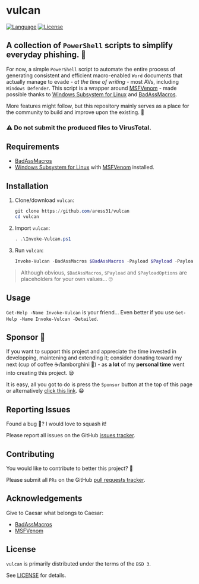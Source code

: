 # vulcan

[![Language](https://img.shields.io/badge/Lang-PowerShell-blue.svg)](https://docs.microsoft.com/en-gb/powershell/)
[![License](https://img.shields.io/badge/License-BSD%203-red.svg)](https://opensource.org/licenses/BSD-3-Clause)

## A collection of `PowerShell` scripts to simplify everyday phishing. 🎣

For now, a simple `PowerShell` script to automate the entire process of generating consistent and efficient macro-enabled `Word` documents that actually manage to evade - *at the time of writing* - most AVs, including `Windows Defender`. This script is a wrapper around [MSFVenom](https://www.offensive-security.com/metasploit-unleashed/msfvenom/) - made possible thanks to [Windows Subsystem for Linux](https://docs.microsoft.com/en-us/windows/wsl/install) and [BadAssMacros](https://github.com/Inf0secRabbit/BadAssMacros).

More features might follow, but this repository mainly serves as a place for the community to build and improve upon the existing. 🐺

### ⚠️ Do not submit the produced files to VirusTotal.

## Requirements

- [BadAssMacros](https://github.com/Inf0secRabbit/BadAssMacros)
- [Windows Subsystem for Linux](https://docs.microsoft.com/en-us/windows/wsl/install) with [MSFVenom](https://www.offensive-security.com/metasploit-unleashed/msfvenom/) installed.

## Installation

1. Clone/download `vulcan`:

    ```powershell
    git clone https://github.com/aress31/vulcan
    cd vulcan
    ```

2. Import `vulcan`:

    ```powershell
    . .\Invoke-Vulcan.ps1
    ```

3. Run `vulcan`:

    ```powershell
    Invoke-Vulcan -BadAssMacros $BadAssMacros -Payload $Payload -PayloadOptions $PayloadOptions
    ```

> Although obvious, `$BadAssMacros`, `$Payload` and `$PayloadOptions` are placeholders for your own values... 🙄

## Usage

`Get-Help -Name Invoke-Vulcan` is your friend... Even better if you use `Get-Help -Name Invoke-Vulcan -Detailed`.

## Sponsor 💓

If you want to support this project and appreciate the time invested in developping, maintening and extending it; consider donating toward my next (cup of coffee ☕/lamborghini 🚗) - as **a lot** of my **personal time** went into creating this project. 😪

It is easy, all you got to do is press the `Sponsor` button at the top of this page or alternatively [click this link](https://github.com/sponsors/aress31). 😁

## Reporting Issues

Found a bug 🐛? I would love to squash it!

Please report all issues on the GitHub [issues tracker](https://github.com/aress31/vulcan/issues).

## Contributing

You would like to contribute to better this project? 🤩

Please submit all `PRs` on the GitHub [pull requests tracker](https://github.com/aress31/vulcan/pulls).

## Acknowledgements

Give to Caesar what belongs to Caesar:

- [BadAssMacros](https://github.com/Inf0secRabbit/BadAssMacros)
- [MSFVenom](https://www.offensive-security.com/metasploit-unleashed/msfvenom/)

## License

`vulcan` is primarily distributed under the terms of the `BSD 3`.

See [LICENSE](./LICENSE) for details.